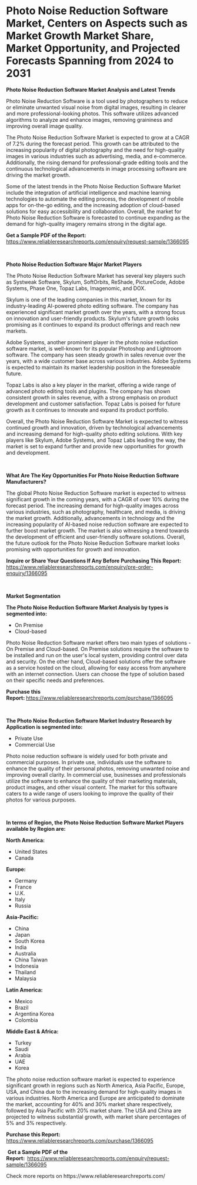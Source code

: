 <p><h1>Photo Noise Reduction Software Market, Centers on Aspects such as Market Growth Market Share, Market Opportunity, and Projected Forecasts Spanning from 2024 to 2031</h1></p><p><strong>Photo Noise Reduction Software Market Analysis and Latest Trends</strong></p>
<p><p>Photo Noise Reduction Software is a tool used by photographers to reduce or eliminate unwanted visual noise from digital images, resulting in clearer and more professional-looking photos. This software utilizes advanced algorithms to analyze and enhance images, removing graininess and improving overall image quality.</p><p>The Photo Noise Reduction Software Market is expected to grow at a CAGR of 7.2% during the forecast period. This growth can be attributed to the increasing popularity of digital photography and the need for high-quality images in various industries such as advertising, media, and e-commerce. Additionally, the rising demand for professional-grade editing tools and the continuous technological advancements in image processing software are driving the market growth.</p><p>Some of the latest trends in the Photo Noise Reduction Software Market include the integration of artificial intelligence and machine learning technologies to automate the editing process, the development of mobile apps for on-the-go editing, and the increasing adoption of cloud-based solutions for easy accessibility and collaboration. Overall, the market for Photo Noise Reduction Software is forecasted to continue expanding as the demand for high-quality imagery remains strong in the digital age.</p></p>
<p><strong>Get a Sample PDF of the Report:&nbsp;</strong> <a href="https://www.reliableresearchreports.com/enquiry/request-sample/1366095">https://www.reliableresearchreports.com/enquiry/request-sample/1366095</a></p>
<p>&nbsp;</p>
<p><strong>Photo Noise Reduction Software Major Market Players</strong></p>
<p><p>The Photo Noise Reduction Software Market has several key players such as Systweak Software, Skylum, SoftOrbits, ReShade, PictureCode, Adobe Systems, Phase One, Topaz Labs, Imagenomic, and DOX. </p><p>Skylum is one of the leading companies in this market, known for its industry-leading AI-powered photo editing software. The company has experienced significant market growth over the years, with a strong focus on innovation and user-friendly products. Skylum's future growth looks promising as it continues to expand its product offerings and reach new markets.</p><p>Adobe Systems, another prominent player in the photo noise reduction software market, is well-known for its popular Photoshop and Lightroom software. The company has seen steady growth in sales revenue over the years, with a wide customer base across various industries. Adobe Systems is expected to maintain its market leadership position in the foreseeable future.</p><p>Topaz Labs is also a key player in the market, offering a wide range of advanced photo editing tools and plugins. The company has shown consistent growth in sales revenue, with a strong emphasis on product development and customer satisfaction. Topaz Labs is poised for future growth as it continues to innovate and expand its product portfolio.</p><p>Overall, the Photo Noise Reduction Software Market is expected to witness continued growth and innovation, driven by technological advancements and increasing demand for high-quality photo editing solutions. With key players like Skylum, Adobe Systems, and Topaz Labs leading the way, the market is set to expand further and provide new opportunities for growth and development.</p></p>
<p>&nbsp;</p>
<p><strong>What Are The Key Opportunities For Photo Noise Reduction Software Manufacturers?</strong></p>
<p><p>The global Photo Noise Reduction Software market is expected to witness significant growth in the coming years, with a CAGR of over 10% during the forecast period. The increasing demand for high-quality images across various industries, such as photography, healthcare, and media, is driving the market growth. Additionally, advancements in technology and the increasing popularity of AI-based noise reduction software are expected to further boost market growth. The market is also witnessing a trend towards the development of efficient and user-friendly software solutions. Overall, the future outlook for the Photo Noise Reduction Software market looks promising with opportunities for growth and innovation.</p></p>
<p><strong>Inquire or Share Your Questions If Any Before Purchasing This Report:</strong> <a href="https://www.reliableresearchreports.com/enquiry/pre-order-enquiry/1366095">https://www.reliableresearchreports.com/enquiry/pre-order-enquiry/1366095</a></p>
<p>&nbsp;</p>
<p><strong>Market Segmentation</strong></p>
<p><strong>The Photo Noise Reduction Software Market Analysis by types is segmented into:</strong></p>
<p><ul><li>On Premise</li><li>Cloud-based</li></ul></p>
<p><p>Photo Noise Reduction Software market offers two main types of solutions - On Premise and Cloud-based. On Premise solutions require the software to be installed and run on the user's local system, providing control over data and security. On the other hand, Cloud-based solutions offer the software as a service hosted on the cloud, allowing for easy access from anywhere with an internet connection. Users can choose the type of solution based on their specific needs and preferences.</p></p>
<p><strong>Purchase this Report:&nbsp;</strong><a href="https://www.reliableresearchreports.com/purchase/1366095">https://www.reliableresearchreports.com/purchase/1366095</a></p>
<p>&nbsp;</p>
<p><strong>The Photo Noise Reduction Software Market Industry Research by Application is segmented into:</strong></p>
<p><ul><li>Private Use</li><li>Commercial Use</li></ul></p>
<p><p>Photo noise reduction software is widely used for both private and commercial purposes. In private use, individuals use the software to enhance the quality of their personal photos, removing unwanted noise and improving overall clarity. In commercial use, businesses and professionals utilize the software to enhance the quality of their marketing materials, product images, and other visual content. The market for this software caters to a wide range of users looking to improve the quality of their photos for various purposes.</p></p>
<p>&nbsp;</p>
<p><strong>In terms of Region, the Photo Noise Reduction Software Market Players available by Region are:</strong></p>
<p>
    <p> <strong> North America: </strong>
        <ul>
            <li>United States</li>
            <li>Canada</li>
        </ul>
        </p> 
    <p> <strong> Europe: </strong>
        <ul>
            <li>Germany</li>
            <li>France</li>
            <li>U.K.</li>
            <li>Italy</li>
            <li>Russia</li>
        </ul>
        </p> 
    <p> <strong> Asia-Pacific: </strong>
        <ul>
            <li>China</li>
            <li>Japan</li>
            <li>South Korea</li>
            <li>India</li>
            <li>Australia</li>
            <li>China Taiwan</li>
            <li>Indonesia</li>
            <li>Thailand</li>
            <li>Malaysia</li>
        </ul>
        </p> 
    <p> <strong> Latin America: </strong>
        <ul>
            <li>Mexico</li>
            <li>Brazil</li>
            <li>Argentina Korea</li>
            <li>Colombia</li>
        </ul>
        </p> 
    <p> <strong> Middle East & Africa: </strong>
        <ul>
            <li>Turkey</li>
            <li>Saudi</li>
            <li>Arabia</li>
            <li>UAE</li>
            <li>Korea</li>
        </ul>
    </p>
    </p>
<p><p>The photo noise reduction software market is expected to experience significant growth in regions such as North America, Asia Pacific, Europe, USA, and China due to the increasing demand for high-quality images in various industries. North America and Europe are anticipated to dominate the market, accounting for 40% and 30% market share respectively, followed by Asia Pacific with 20% market share. The USA and China are projected to witness substantial growth, with market share percentages of 5% and 3% respectively.</p></p>
<p><strong>Purchase this Report: </strong><a href="https://www.reliableresearchreports.com/purchase/1366095">https://www.reliableresearchreports.com/purchase/1366095</a></p>
<p>&nbsp;<strong>Get a Sample PDF of the Report:&nbsp;&nbsp;</strong><a href="https://www.reliableresearchreports.com/enquiry/request-sample/1366095">https://www.reliableresearchreports.com/enquiry/request-sample/1366095</a></p>
<p><strong></strong></p>
<p>Check more reports on https://www.reliableresearchreports.com/</p>